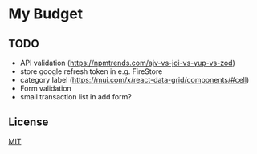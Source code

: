 # My Budget

## TODO

- API validation (https://npmtrends.com/ajv-vs-joi-vs-yup-vs-zod)
- store google refresh token in e.g. FireStore
- category label (https://mui.com/x/react-data-grid/components/#cell)
- Form validation
- small transaction list in add form?

## License

[MIT](https://choosealicense.com/licenses/mit/)
